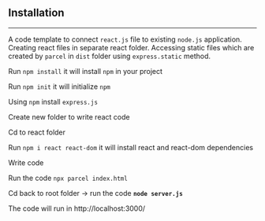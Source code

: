 ## Installation
---

A code template to connect `react.js` file to existing `node.js` application. Creating react files in separate react folder. 
Accessing static files which are created by `parcel` in `dist` folder using `express.static` method.

Run `npm install` it will install `npm` in your project

Run `npm init` it will initialize `npm`

Using `npm` install `express.js`

Create new folder to write react code

Cd to react folder

Run `npm i react react-dom` it will install react and react-dom dependencies

Write code

Run the code `npx parcel index.html`

Cd back to root folder -> run the code **`node server.js`**

The code will run in http://localhost:3000/
